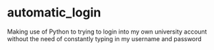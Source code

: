 # automatic_login
Making use of Python to trying to login into my own university account without the need of constantly typing in my username and password
